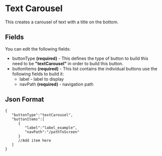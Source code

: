 # Text Carousel
This creates a carousel of text with a title on the bottom.

  

## Fields

  

You can edit the following fields:

- buttonType **(required)** - This defines the type of button to build this need to be **"textCarousel"** in order to build this button.
- buttonItems **(required)** - This list contains the individual buttons use the following fields to build it:
	- label - label to display 
	- navPath **(required)** - navigation path


  

## Json Format

  

    {
       "buttonType":"textCarousel",
       "buttonItems":[
          {
             "label":"label_example",
             "navPath":"/pathToScreen"
          }
          //Add item here
       ]
    }

  

